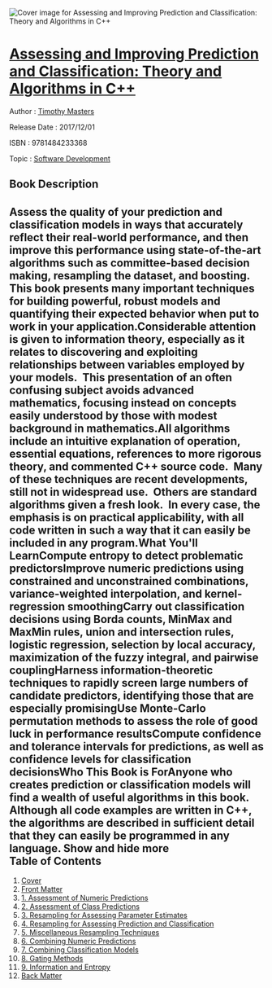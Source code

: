 ![Cover image for Assessing and Improving Prediction and Classification: Theory and Algorithms in C++](https://imgdetail.ebookreading.net/cover/cover/software_development/EB9781484233368.jpg)

[Assessing and Improving Prediction and Classification: Theory and Algorithms in C++](https://ebookreading.net/view/book/Assessing+and+Improving+Prediction+and+Classification%3A+Theory+and+Algorithms+in+C%2B%2B-EB9781484233368_1.html "Assessing and Improving Prediction and Classification: Theory and Algorithms in C++")
====================================================================================================================

Author : [Timothy Masters](https://ebookreading.net/search/author/Timothy+Masters)

Release Date : 2017/12/01

ISBN : 9781484233368

Topic : [Software Development](https://ebookreading.net/search/category/software-development)

Book Description
-----------------

 Assess the quality of your prediction and classification models in ways that accurately reflect their real-world performance, and then improve this performance using state-of-the-art algorithms such as committee-based decision making, resampling the dataset, and boosting.  This book presents many important techniques for building powerful, robust models and quantifying their expected behavior when put to work in your application.Considerable attention is given to information theory, especially as it relates to discovering and exploiting relationships between variables employed by your models.  This presentation of an often confusing subject avoids advanced mathematics, focusing instead on concepts easily understood by those with modest background in mathematics.All algorithms include an intuitive explanation of operation, essential equations, references to more rigorous theory, and commented C++ source code.  Many of these techniques are recent developments, still not in widespread use.  Others are standard algorithms given a fresh look.  In every case, the emphasis is on practical applicability, with all code written in such a way that it can easily be included in any program.What You'll LearnCompute entropy to detect problematic predictorsImprove numeric predictions using constrained and unconstrained combinations, variance-weighted interpolation, and kernel-regression smoothingCarry out classification decisions using Borda counts, MinMax and MaxMin rules, union and intersection rules, logistic regression, selection by local accuracy, maximization of the fuzzy integral, and pairwise couplingHarness information-theoretic techniques to rapidly screen large numbers of candidate predictors, identifying those that are especially promisingUse Monte-Carlo permutation methods to assess the role of good luck in performance resultsCompute confidence and tolerance intervals for predictions, as well as confidence levels for classification decisionsWho This Book is ForAnyone who creates prediction or classification models will find a wealth of useful algorithms in this book.  Although all code examples are written in C++, the algorithms are described in sufficient detail that they can easily be programmed in any language.        Show and hide more                
Table of Contents
-----------------

1. [Cover](https://ebookreading.net/view/book/Assessing+and+Improving+Prediction+and+Classification%3A+Theory+and+Algorithms+in+C%2B%2B-EB9781484233368_1.html)
1. [Front Matter](https://ebookreading.net/view/book/Assessing+and+Improving+Prediction+and+Classification%3A+Theory+and+Algorithms+in+C%2B%2B-EB9781484233368_2.html)
1. [1. Assessment of Numeric Predictions](https://ebookreading.net/view/book/Assessing+and+Improving+Prediction+and+Classification%3A+Theory+and+Algorithms+in+C%2B%2B-EB9781484233368_3.html)
1. [2. Assessment of Class Predictions](https://ebookreading.net/view/book/Assessing+and+Improving+Prediction+and+Classification%3A+Theory+and+Algorithms+in+C%2B%2B-EB9781484233368_4.html)
1. [3. Resampling for Assessing Parameter Estimates](https://ebookreading.net/view/book/Assessing+and+Improving+Prediction+and+Classification%3A+Theory+and+Algorithms+in+C%2B%2B-EB9781484233368_5.html)
1. [4. Resampling for Assessing Prediction and Classification](https://ebookreading.net/view/book/Assessing+and+Improving+Prediction+and+Classification%3A+Theory+and+Algorithms+in+C%2B%2B-EB9781484233368_6.html)
1. [5. Miscellaneous Resampling Techniques](https://ebookreading.net/view/book/Assessing+and+Improving+Prediction+and+Classification%3A+Theory+and+Algorithms+in+C%2B%2B-EB9781484233368_7.html)
1. [6. Combining Numeric Predictions](https://ebookreading.net/view/book/Assessing+and+Improving+Prediction+and+Classification%3A+Theory+and+Algorithms+in+C%2B%2B-EB9781484233368_8.html)
1. [7. Combining Classification Models](https://ebookreading.net/view/book/Assessing+and+Improving+Prediction+and+Classification%3A+Theory+and+Algorithms+in+C%2B%2B-EB9781484233368_9.html)
1. [8. Gating Methods](https://ebookreading.net/view/book/Assessing+and+Improving+Prediction+and+Classification%3A+Theory+and+Algorithms+in+C%2B%2B-EB9781484233368_10.html)
1. [9. Information and Entropy](https://ebookreading.net/view/book/Assessing+and+Improving+Prediction+and+Classification%3A+Theory+and+Algorithms+in+C%2B%2B-EB9781484233368_11.html)
1. [Back Matter](https://ebookreading.net/view/book/Assessing+and+Improving+Prediction+and+Classification%3A+Theory+and+Algorithms+in+C%2B%2B-EB9781484233368_12.html)
